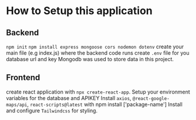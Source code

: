 # How to Setup this application

## Backend

`npm init`
`npm install express mongoose cors nodemon dotenv`
create your main file (e.g index.js) where the backend code runs
create `.env` file for you database url and key
Mongodb was used to store data in this project.

## Frontend

create react application with `npx create-react-app`.
Setup your environment variables for the database and APIKEY
Install `axios`, `@react-google-maps/api`, `react-scripts@latest` with npm install ['package-name']
Install and configure `Tailwindcss` for styling.
